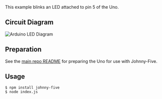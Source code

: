 This example blinks an LED attached to pin 5 of the Uno.

## Circuit Diagram

![Arduino LED Diagram](./arduino-led.diagram.png)

## Preparation

See the [main repo README](../README.md) for preparing the Uno for use with Johnny-Five.

## Usage

```
$ npm install johnny-five
$ node index.js
```
